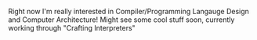 Right now I'm really interested in Compiler/Programming Langauge Design and Computer Architecture! Might see some cool stuff soon, currently working through "Crafting Interpreters"
